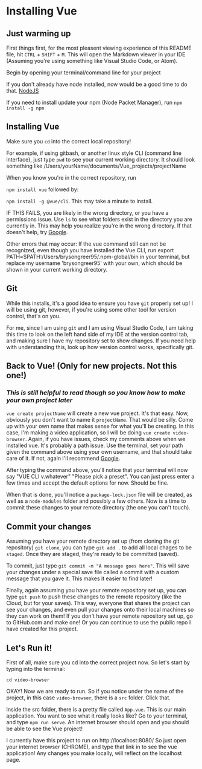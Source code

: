 # Installing Vue

## Just warming up
First things first, for the most pleasent viewing experience of this README file, hit `CTRL` + `SHIFT` + `M`.
This will open the Markdown viewer in your IDE (Assuming you're using something like Visual Studio Code, or Atom).

Begin by opening your terminal/command line for your project

If you don't already have node installed, now would be a good time to do that.
[NodeJS](https://nodejs.org/en/download/)

If  you need to install update your npm (Node Packet Manager), run `npm install -g npm`

## Installing Vue
Make sure you `cd` into the correct local repository!

For example, if using gitbash, or another linux style CLI  (command line interface), just type `pwd` to see your current working directory. It should look something like /Users/yourName/documents/Vue_projects/projectName

When you know you're in the correct repository, run 

`npm install vue` followed by:

`npm install -g @vue/cli`. This may take a minute to install. 

IF THIS FAILS, you are likely in the wrong directory, or you have a permissions issue. Use `ls` to see what folders exist in the directory you are currently in. This may help you realize you're in the wrong directory. If that doesn't help, try [Google](httpsd://www.google.com).

Other errors that may occur: If the vue command still can not be recognized, even though you have installed the Vue CLI, run export PATH=$PATH:/Users/brysongreer95/.npm-global/bin in your terminal, but replace my username 'brysongreer95' with your own, which should be shown in your current working directory.

## Git
While this installs, it's a good idea to ensure you have `git` properly set up! I will be using git, however, if you're using some other tool for version control, that's on you.

For me, since I am using `git` and I am using Visual Studio Code, I am taking this time to look on the left hand side of my IDE at the version control tab, and making sure I have my repository set to show changes. If you need help with understanding this, look up how version control works, specifically git.

## Back to Vue! (Only for new projects. Not this one!)
### *This is still helpful to read though so you know how to make your own project later*
`vue create projectName` will create a new vue project. It's that easy. Now, obviously you don't want to name it `projectName`. That would be silly. Come up with your own name that makes sense for what you'll be creating. In this case, I'm making a video application, so I will be doing `vue create video-browser`. Again, if you have issues, check my comments above when we installed vue. It's probably a path issue. Use the terminal, set your path given the command above using your own username, and that should take care of it. If not, again I'll recommend [Google](https://www.google.com).

After typing the command above, you'll notice that your terminal will now say "VUE CLI v.whatever"
"Please pick a preset". You can just press enter a few times and accept the default options for now. Should be fine.

When that is done, you'll notice a `package-lock.json` file will be created, as well as a `node-modules` folder and possibly a few others. Now is a time to commit these changes to your remote directory (the one you can't touch).


## Commit your changes
Assuming you have your remote directory set up (from cloning the git repository) `git clone`, you can type `git add .` to add all local chages to be `staged`. Once they are staged, they're ready to be committed (saved). 

To commit, just type `git commit -m "A message goes here"`. This will save your changes under a special save file called a commit with a custom message that you gave it. This makes it easier to find later! 

Finally, again assuming you have your remote repository set up, you can type `git push` to push these changes to the remote repository (like the Cloud, but for your saves). This way, everyone that shares the project can see your changes, and even pull your changes onto their local machines so they can work on them! If you don't have your remote repository set up, go to GitHub.com and make one! Or you can continue to use the public repo I have created for this project.

## Let's Run it!
First of all, make sure you cd into the correct project now. So let's start by typing into the terminal:

`cd video-browser`


OKAY! Now we are ready to run. So if you notice under the name of the project, in this case `video-browser`, there is a `src` folder. Click that.

Inside the src folder, there is a pretty file called `App.vue`. This is our main application. You want to see what it really looks like? Go to your terminal, and type
`npm run serve`. An internet browser should open and you should be able to see the Vue project! 

I currently have this project to run on http://localhost:8080/ So just open your internet browser (CHROME), and type that link in to see the vue application! Any changes you make locally, will reflect on the localhost page.

